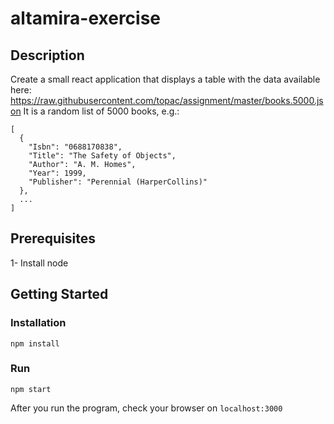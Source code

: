 # altamira-exercise

## Description

Create a small react application that displays a table with the data available here: https://raw.githubusercontent.com/topac/assignment/master/books.5000.json
It is a random list of 5000 books, e.g.:

```
[
  {
    "Isbn": "0688170838",
    "Title": "The Safety of Objects",
    "Author": "A. M. Homes",
    "Year": 1999,
    "Publisher": "Perennial (HarperCollins)"
  },
  ...
]
```

## Prerequisites

1- Install node

## Getting Started

### Installation

`npm install`

### Run

`npm start`

After you run the program, check your browser on `localhost:3000`
